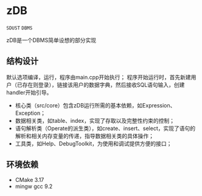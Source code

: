 # zDB

`SDUST` `DBMS`

zDB是一个DBMS简单设想的部分实现

## 结构设计
默认选项编译，运行，程序由main.cpp开始执行；
程序开始运行时，首先新建用户（已存在则登录），链接该用户的数据字典，然后接收SQL语句输入，创建handler开始引导。

+ 核心类（src/core）包含zDB运行所需的基本依赖，如Expression、Exception；
+ 数据相关类，如table、index，实现了存取以及完整性约束的控制；
+ 语句解析类（Operate的派生类），如create、insert、select，实现了语句的解析和相关内存变量的传递，指导数据相关类的具体操作；
+ 工具类，如Help、DebugToolkit，为使用和调试提供方便的接口；

## 环境依赖
+ CMake 3.17
+ mingw gcc 9.2
